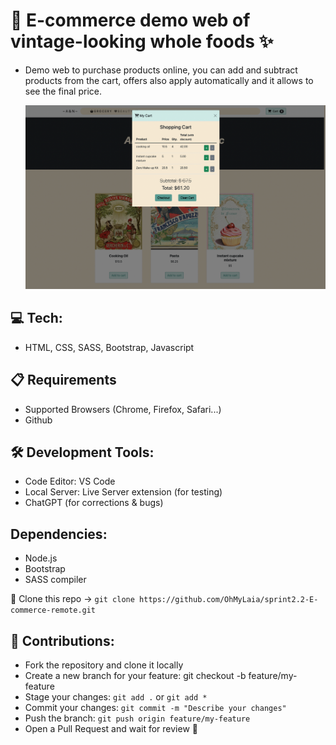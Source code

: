# 📄 E-commerce demo web of vintage-looking whole foods ✨
- Demo web to purchase products online, you can add and subtract products from the cart, offers also apply automatically and it allows to see the final price.

  ![E-commerce web and its cart](images/screenshot-for-github.png)

## 💻 Tech:
- HTML, CSS, SASS, Bootstrap, Javascript

## 📋 Requirements
- Supported Browsers (Chrome, Firefox, Safari...)
- Github

## 🛠️ Development Tools:
- Code Editor: VS Code
- Local Server: Live Server extension (for testing)
- ChatGPT (for corrections & bugs)

## Dependencies:
- Node.js
- Bootstrap
- SASS compiler
  
🤖 Clone this repo -> `git clone https://github.com/OhMyLaia/sprint2.2-E-commerce-remote.git`

## 🤝 Contributions:
- Fork the repository and clone it locally
- Create a new branch for your feature: git checkout -b feature/my-feature
- Stage your changes: `git add .` or  `git add *`
- Commit your changes: `git commit -m "Describe your changes"`
- Push the branch: `git push origin feature/my-feature`
- Open a Pull Request and wait for review 🫡
